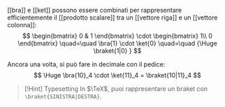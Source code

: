 [[bra]] e [[ket]] possono essere combinati per rappresentare efficientemente il [[prodotto scalare]] tra un [[vettore riga]] e un [[vettore colonna]]:
$$
\begin{bmatrix}
	0 & 1
\end{bmatrix}
\cdot
\begin{bmatrix}
	1\\
	0
\end{bmatrix}
\quad=\quad
\bra{1}
\cdot
\ket{0}
\quad=\quad
{\Huge
	\braket{1|0}
}
$$

Ancora una volta, si può fare in decimale con il pedice:
$$
\Huge
\bra{10}_4 \cdot \ket{11}_4 = \braket{10|11}_4
$$

> [!Hint] Typesetting
> In $\TeX$, puoi rappresentare un braket con `\braket{SINISTRA|DESTRA}`.
